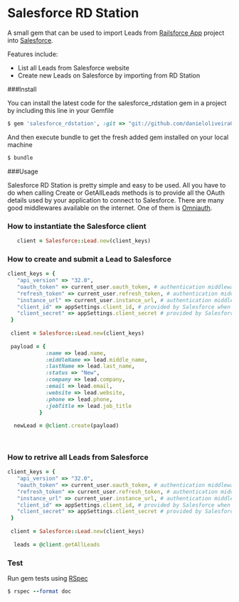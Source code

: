 # Salesforce RD Station
A small gem that can be used to import Leads from [Railsforce App](https://github.com/danieloliveira079/railsforce-app) project into [Salesforce](http://www.salesforce.com).

Features include:

* List all Leads from Salesforce website
* Create new Leads on Salesforce by importing from RD Station 

###Install

You can install the latest code for the salesforce_rdstation gem in a project by including this line in your Gemfile

```ruby
$ gem 'salesforce_rdstation', :git => "git://github.com/danieloliveira079/salesforce_rdstation.git"
```

And then execute bundle to get the fresh added gem installed on your local machine

```ruby
$ bundle
```

###Usage

Salesforce RD Station is pretty simple and easy to be used. All you have to do when calling Create or GetAllLeads methods is to provide all the OAuth details used by your application to connect to Salesforce. There are many good middlewares available on the internet. One of them is [Omniauth](https://github.com/intridea/omniauth). 

### How to instantiate the Salesforce client

```ruby
   client = Salesforce::Lead.new(client_keys)
```

### How to create and submit a Lead to Salesforce

```ruby
client_keys = {
   "api_version" => "32.0",
   "oauth_token" => current_user.oauth_token, # authentication middleware info
   "refresh_token" => current_user.refresh_token, # authentication middleware info
   "instance_url" => current_user.instance_url, # authentication middleware info
   "client_id" => appSettings.client_id, # provided by Salesforce when you create a Connected App
   "client_secret" => appSettings.client_secret # provided by Salesforce when you create a Connected App
 }
 
 client = Salesforce::Lead.new(client_keys)
 
 payload = {
            :name => lead.name,
            :middleName => lead.middle_name,
            :lastName => lead.last_name,
            :status => "New",
            :company => lead.company,
            :email => lead.email,
            :website => lead.website,
            :phone => lead.phone,
            :jobTitle => lead.job_title
          }
          
  newLead = @client.create(payload)
     
     
```

### How to retrive all Leads from Salesforce

```ruby
client_keys = {
   "api_version" => "32.0",
   "oauth_token" => current_user.oauth_token, # authentication middleware info
   "refresh_token" => current_user.refresh_token, # authentication middleware info
   "instance_url" => current_user.instance_url, # authentication middleware info
   "client_id" => appSettings.client_id, # provided by Salesforce when you create a Connected App
   "client_secret" => appSettings.client_secret # provided by Salesforce when you create a Connected App
 }
 
 client = Salesforce::Lead.new(client_keys)
          
  leads = @client.getAllLeads
```

### Test

Run gem tests using [RSpec](http://rspec.info/)

```ruby
$ rspec --format doc
```
